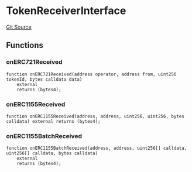 # TokenReceiverInterface
[Git Source](https://github.com/AstariaXYZ/starport/blob/15aa42a21bd8713473a3e2d3f09c004e943dc663/src/interfaces/TokenReceiverInterface.sol)


## Functions
### onERC721Received


```solidity
function onERC721Received(address operator, address from, uint256 tokenId, bytes calldata data)
    external
    returns (bytes4);
```

### onERC1155Received


```solidity
function onERC1155Received(address, address, uint256, uint256, bytes calldata) external returns (bytes4);
```

### onERC1155BatchReceived


```solidity
function onERC1155BatchReceived(address, address, uint256[] calldata, uint256[] calldata, bytes calldata)
    external
    returns (bytes4);
```

